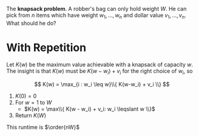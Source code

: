 The **knapsack problem**. A robber's bag can only hold weight $W$. He can pick from $n$ items which have weight $w_1, \dots, w_n$ and dollar value $v_1, \dots, v_n$. What should he do?

# With Repetition

Let $K(w)$ be the maximum value achievable with a knapsack of capacity $w$. The insight is that $K(w)$ must be $K(w - w_i) + v_i$ for the right choice of $w_i$, so

$$
K(w) = \max_{i : w_i \leq w}\\{ K(w-w_i) + v_i \\}
$$

1. $K(0) = 0$
2. For $w = 1$ to $W$
    * $K(w) = \max\\{ K(w - w_i) + v_i: w_i \leqslant w \\}$
3. Return $K(W)$

This runtime is $\order{nW}$